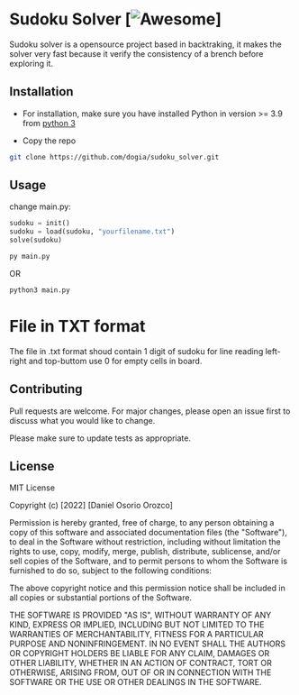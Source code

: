# Sudoku Solver [![Awesome](https://awesome.re/badge.svg)]

Sudoku solver is a opensource project based in backtraking, it makes the solver very fast because it verify the consistency of a brench before exploring it.

## Installation
* For installation, make sure you have installed Python in version >= 3.9 from [python 3](https://www.python.org/)

* Copy the repo
```bash
git clone https://github.com/dogia/sudoku_solver.git
```


## Usage
change main.py:

```python
sudoku = init()
sudoku = load(sudoku, "yourfilename.txt")
solve(sudoku)
```

```bash
py main.py
```

OR 

```bash
python3 main.py
```

# File in TXT format
The file in .txt format shoud contain 1 digit of sudoku for line reading left-right and top-buttom
use 0 for empty cells in board.

## Contributing
Pull requests are welcome. For major changes, please open an issue first to discuss what you would like to change.

Please make sure to update tests as appropriate.

## License
MIT License

Copyright (c) [2022] [Daniel Osorio Orozco]

Permission is hereby granted, free of charge, to any person obtaining a copy
of this software and associated documentation files (the "Software"), to deal
in the Software without restriction, including without limitation the rights
to use, copy, modify, merge, publish, distribute, sublicense, and/or sell
copies of the Software, and to permit persons to whom the Software is
furnished to do so, subject to the following conditions:

The above copyright notice and this permission notice shall be included in all
copies or substantial portions of the Software.

THE SOFTWARE IS PROVIDED "AS IS", WITHOUT WARRANTY OF ANY KIND, EXPRESS OR
IMPLIED, INCLUDING BUT NOT LIMITED TO THE WARRANTIES OF MERCHANTABILITY,
FITNESS FOR A PARTICULAR PURPOSE AND NONINFRINGEMENT. IN NO EVENT SHALL THE
AUTHORS OR COPYRIGHT HOLDERS BE LIABLE FOR ANY CLAIM, DAMAGES OR OTHER
LIABILITY, WHETHER IN AN ACTION OF CONTRACT, TORT OR OTHERWISE, ARISING FROM,
OUT OF OR IN CONNECTION WITH THE SOFTWARE OR THE USE OR OTHER DEALINGS IN THE
SOFTWARE.

